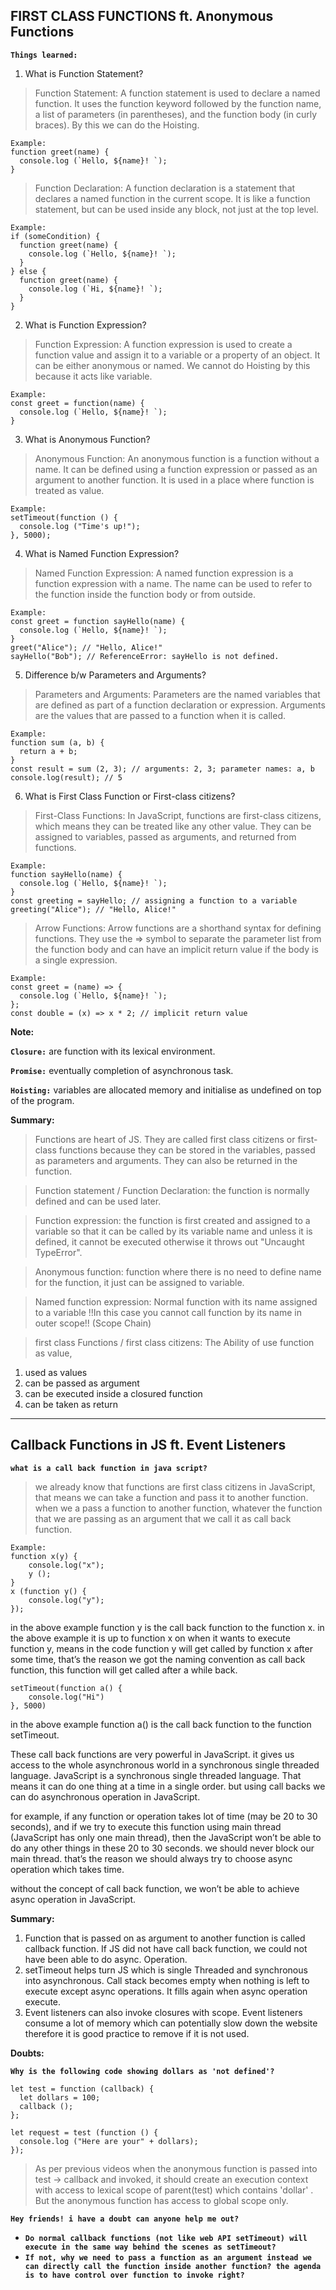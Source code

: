 ## FIRST CLASS FUNCTIONS ft. Anonymous Functions

**`Things learned:`**

1.  What is Function Statement?

> Function Statement: A function statement is used to declare a named function. It uses the function keyword followed by the function name, a list of parameters (in parentheses), and the function body (in curly braces). By this we can do the Hoisting.

```
Example:
function greet(name) {
  console.log (`Hello, ${name}! `);
}
```

> Function Declaration: A function declaration is a statement that declares a named function in the current scope. It is like a function statement, but can be used inside any block, not just at the top level.

```
Example:
if (someCondition) {
  function greet(name) {
    console.log (`Hello, ${name}! `);
  }
} else {
  function greet(name) {
    console.log (`Hi, ${name}! `);
  }
}
```

2.  What is Function Expression?

> Function Expression: A function expression is used to create a function value and assign it to a variable or a property of an object. It can be either anonymous or named. We cannot do Hoisting by this because it acts like variable.

```
Example:
const greet = function(name) {
  console.log (`Hello, ${name}! `);
}
```

3.  What is Anonymous Function?

> Anonymous Function: An anonymous function is a function without a name. It can be defined using a function expression or passed as an argument to another function. It is used in a place where function is treated as value.

```
Example:
setTimeout(function () {
  console.log ("Time's up!");
}, 5000);
```

4.  What is Named Function Expression?

> Named Function Expression: A named function expression is a function expression with a name. The name can be used to refer to the function inside the function body or from outside.

```
Example:
const greet = function sayHello(name) {
  console.log (`Hello, ${name}! `);
}
greet("Alice"); // "Hello, Alice!"
sayHello("Bob"); // ReferenceError: sayHello is not defined.
```

5.  Difference b/w Parameters and Arguments?

> Parameters and Arguments: Parameters are the named variables that are defined as part of a function declaration or expression. Arguments are the values that are passed to a function when it is called.

```
Example:
function sum (a, b) {
  return a + b;
}
const result = sum (2, 3); // arguments: 2, 3; parameter names: a, b
console.log(result); // 5
```

6.  What is First Class Function or First-class citizens?

> First-Class Functions: In JavaScript, functions are first-class citizens, which means they can be treated like any other value. They can be assigned to variables, passed as arguments, and returned from functions.

```
Example:
function sayHello(name) {
  console.log (`Hello, ${name}! `);
}
const greeting = sayHello; // assigning a function to a variable
greeting("Alice"); // "Hello, Alice!"
```

> Arrow Functions: Arrow functions are a shorthand syntax for defining functions. They use the => symbol to separate the parameter list from the function body and can have an implicit return value if the body is a single expression.

```
Example:
const greet = (name) => {
  console.log (`Hello, ${name}! `);
};
const double = (x) => x * 2; // implicit return value
```

**Note:**

**`Closure:`** are function with its lexical environment.

**`Promise:`** eventually completion of asynchronous task.

**`Hoisting:`** variables are allocated memory and initialise as undefined on top of the program.

**Summary:**

> Functions are heart of JS. They are called first class citizens or first-class functions because they can be stored in the variables, passed as parameters and arguments. They can also be returned in the function.

> Function statement / Function Declaration: the function is normally defined and can be used later.

> Function expression: the function is first created and assigned to a variable so that it can be called by its variable name and unless it is defined, it cannot be executed otherwise it throws out "Uncaught TypeError".

> Anonymous function: function where there is no need to define name for the function, it just can be assigned to variable.

> Named function expression: Normal function with its name assigned to a variable !!In this case you cannot call function by its name in outer scope!! (Scope Chain)

> first class Functions / first class citizens: The Ability of use function as value,

1. used as values
2. can be passed as argument
3. can be executed inside a closured function
4. can be taken as return

---

## Callback Functions in JS ft. Event Listeners

**`what is a call back function in java script?`**

> we already know that functions are first class citizens in JavaScript, that means we can take a function and pass it to another function.
> when we a pass a function to another function, whatever the function that we are passing as an argument that we call it as call back function.

```
Example:
function x(y) {
    console.log("x");
    y ();
}
x (function y() {
    console.log("y");
});
```

in the above example function y is the call back function to the function x.
in the above example it is up to function x on when it wants to execute function y, means in the code function y will get called by function x after some time, that’s the reason we got the naming convention as call back function, this function will get called after a while back.

```
setTimeout(function a() {
    console.log("Hi")
}, 5000)
```

in the above example function a() is the call back function to the function setTimeout.

These call back functions are very powerful in JavaScript. it gives us access to the whole asynchronous world in a synchronous single threaded language.
JavaScript is a synchronous single threaded language. That means it can do one thing at a time in a single order. but using call backs we can do asynchronous operation in JavaScript.

for example, if any function or operation takes lot of time (may be 20 to 30 seconds), and if we try to execute this function using main thread (JavaScript has only one main thread), then the JavaScript won’t be able to do any other things in these 20 to 30 seconds. we should never block our main thread. that’s the reason we should always try to choose async operation which takes time.

without the concept of call back function, we won’t be able to achieve async operation in JavaScript.

**Summary:**

1. Function that is passed on as argument to another function is called callback function. If JS did not have call back function, we could not have been able to do async. Operation.
2. setTimeout helps turn JS which is single Threaded and synchronous into asynchronous. Call stack becomes empty when nothing is left to execute except async operations. It fills again when async operation execute.
3. Event listeners can also invoke closures with scope. Event listeners consume a lot of memory which can potentially slow down the website therefore it is good practice to remove if it is not used.

**Doubts:**

**`Why is the following code showing dollars as 'not defined'?`**

```
let test = function (callback) {
  let dollars = 100;
  callback ();
};

let request = test (function () {
  console.log ("Here are your" + dollars);
});
```

> As per previous videos when the anonymous function is passed into test -> callback and invoked, it should create an execution context with access to lexical scope of parent(test) which contains 'dollar' . But the anonymous function has access to global scope only.

**`Hey friends! i have a doubt can anyone help me out?`**

- **`Do normal callback functions (not like web API setTimeout) will execute in the same way behind the scenes as setTimeout?`**
- **`If not, why we need to pass a function as an argument instead we can directly call the function inside another function? the agenda is to have control over function to invoke right?`**
